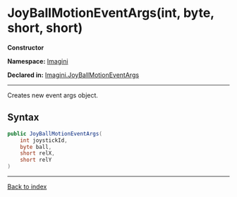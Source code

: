 # JoyBallMotionEventArgs(int, byte, short, short)

**Constructor**

**Namespace:** [Imagini](Imagini.md)

**Declared in:** [Imagini.JoyBallMotionEventArgs](Imagini.JoyBallMotionEventArgs.md)

------



Creates new event args object.


## Syntax

```csharp
public JoyBallMotionEventArgs(
	int joystickId,
	byte ball,
	short relX,
	short relY
)
```

------

[Back to index](index.md)